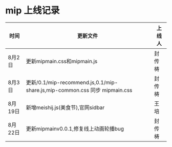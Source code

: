 # mip  上线记录

时间|更新文件|上线人
----|----|----
8月2日|更新mipmain.css和mipmain.js|封传梼
8月3日|更新/0.1/mip-recommend.js,0.1/mip-share.js,mip-common.css 同步 mipmain.css|封传梼
8月19日|新增meishij.js(美食节),官网sidbar|王培
8月22日|更新mipmainv0.0.1,修复线上动画轮播bug|封传梼
